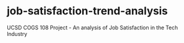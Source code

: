 # job-satisfaction-trend-analysis
UCSD COGS 108 Project - An analysis of Job Satisfaction in the Tech Industry
